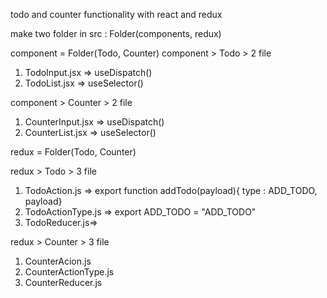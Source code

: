 todo and counter functionality with react and redux

make two folder in src : Folder(components, redux)

component = Folder(Todo, Counter)
component > Todo > 2 file
1. TodoInput.jsx => useDispatch()
2. TodoList.jsx => useSelector()

component > Counter > 2 file
1. CounterInput.jsx => useDispatch()
2. CounterList.jsx => useSelector()


redux = Folder(Todo, Counter)

redux > Todo > 3 file
1. TodoAction.js => export function addTodo(payload){ type : ADD_TODO, payload}
2. TodoActionType.js => export ADD_TODO = "ADD_TODO"
3. TodoReducer.js=> 

redux > Counter > 3 file
1. CounterAcion.js
2. CounterActionType.js
3. CounterReducer.js